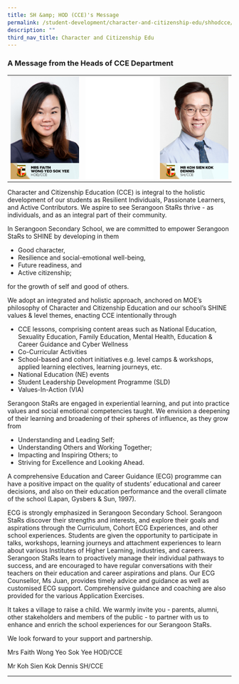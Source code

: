```yaml
---
title: SH &amp; HOD (CCE)'s Message
permalink: /student-development/character-and-citizenship-edu/shhodcce/
description: ""
third_nav_title: Character and Citizenship Edu
---
```

### A Message from the Heads of CCE Department


<table>
  <tbody><tr><td><img src="/images/School%20Steering%20Committee/Faith%20Wong%20Yeo%20Sok%20Yee.jpg">
		</td><td><img src="/images/School%20Steering%20Committee/KP_blank.jpg">
		</td><td><img src="/images/School%20Steering%20Committee/Koh%20Sien%20Kok%20Dennis.jpg"></td></tr>
</tbody></table>

Character and Citizenship Education (CCE) is integral to the holistic development of our students as Resilient Individuals, Passionate Learners, and Active Contributors. We aspire to see Serangoon StaRs thrive - as individuals, and as an integral part of their community. 

In Serangoon Secondary School, we are committed to empower Serangoon StaRs to SHINE by developing in them
<ul><li>Good character,
</li><li>Resilience and social-emotional well-being,
</li><li>Future readiness, and
</li><li>Active citizenship;</li></ul>
for the growth of self and good of others. 

We adopt an integrated and holistic approach, anchored on MOE’s philosophy of Character and Citizenship Education and our school’s SHINE values &amp; level themes, enacting CCE intentionally through

<ul><li>CCE lessons, comprising content areas such as National Education, Sexuality Education, Family Education, Mental Health, Education &amp; Career Guidance and Cyber Wellness
</li><li>Co-Curricular Activities
</li><li>School-based and cohort initiatives e.g. level camps &amp; workshops, applied learning electives, learning journeys, etc. 
</li><li>National Education (NE) events
</li><li>Student Leadership Development Programme (SLD)
</li><li>Values-In-Action (VIA)</li></ul>

Serangoon StaRs are engaged in experiential learning, and put into practice values and social emotional competencies taught. We envision a deepening of their learning and broadening of their spheres of influence, as they grow from

<ul><li>Understanding and Leading Self;
</li><li>Understanding Others and Working Together;
</li><li>Impacting and Inspiring Others; to
</li><li>Striving for Excellence and Looking Ahead.</li></ul>

A comprehensive Education and Career Guidance (ECG) programme can have a positive impact on the quality of students’ educational and career decisions, and also on their education performance and the overall climate of the school (Lapan, Gysbers &amp; Sun, 1997).

ECG is strongly emphasized in Serangoon Secondary School. Serangoon StaRs discover their strengths and interests, and explore their goals and aspirations through the Curriculum, Cohort ECG Experiences, and other school experiences. Students are given the opportunity to participate in talks, workshops, learning journeys and attachment experiences to learn about various Institutes of Higher Learning, industries, and careers. 
Serangoon StaRs learn to proactively manage their individual pathways to success, and are encouraged to have regular conversations with their teachers on their education and career aspirations and plans. Our ECG Counsellor, Ms Juan, provides timely advice and guidance as well as customised ECG support. Comprehensive guidance and coaching are also provided for the various Application Exercises. 

It takes a village to raise a child. We warmly invite you - parents, alumni, other stakeholders and members of the public - to partner with us to enhance and enrich the school experiences for our Serangoon StaRs. 

We look forward to your support and partnership. 

Mrs Faith Wong Yeo Sok Yee
HOD/CCE

Mr Koh Sien Kok Dennis
SH/CCE

<hr>